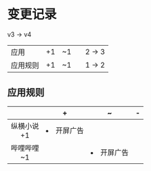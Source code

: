 # 变更记录

v3 -> v4

||||||
|-|:-:|:-:|:-:|:-:|
|应用|+1|~1||2 -> 3|
|应用规则|+1|~1||1 -> 2|

## 应用规则

||+|~|-|
|:-:|-|-|-|
|纵横小说<br>+1|<li>开屏广告|||
|哔哩哔哩<br>~1||<li>开屏广告||
